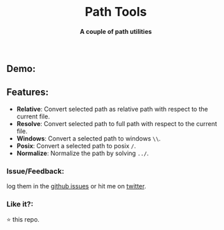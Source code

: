 <p align="center">
    <img src=""/>
    <h1 align="center">Path Tools</h1>
    <h4 align="center">A couple of path utilities</h4>
    <br>
</p>

## Demo:

## Features:

* **Relative**: Convert selected path as relative path with respect to the current file.
* **Resolve**:  Convert selected path to full path with respect to the current file.
* **Windows**: Convert a selected path to windows `\\`.
* **Posix**: Convert a selected path to posix `/`.
* **Normalize**: Normalize the path by solving `../`.

### Issue/Feedback:

log them in the [github issues](https://github.com/cg-cnu/vscode-path-tools/issues) or hit me on [twitter](https://twitter.com/CgCnu).

### Like it?:

:star: this repo.
